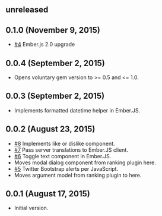 ## unreleased ##

## 0.1.0 (November 9, 2015) ##

* [#4](https://github.com/volontariat/voluntary-ember_js/issues/4) Ember.js 2.0 upgrade
 
## 0.0.4 (September 2, 2015) ##

* Opens voluntary gem version to >= 0.5 and <= 1.0.

## 0.0.3 (September 2, 2015) ##

* Implements formatted datetime helper in Ember.JS.

## 0.0.2 (August 23, 2015) ##

* [#8](https://github.com/volontariat/voluntary-ember_js/issues/8) Implements like or dislike component.
* [#7](https://github.com/volontariat/voluntary-ember_js/issues/7) Pass server translations to Ember.JS client.
* [#6](https://github.com/volontariat/voluntary-ember_js/issues/6) Toggle text component in Ember.JS.
* Moves modal dialog component from ranking plugin here.
* [#5](https://github.com/volontariat/voluntary-ember_js/issues/5) Twitter Bootstrap alerts per JavaScript.
* Moves argument model from ranking plugin to here.

## 0.0.1 (August 17, 2015) ##

*   Initial version.